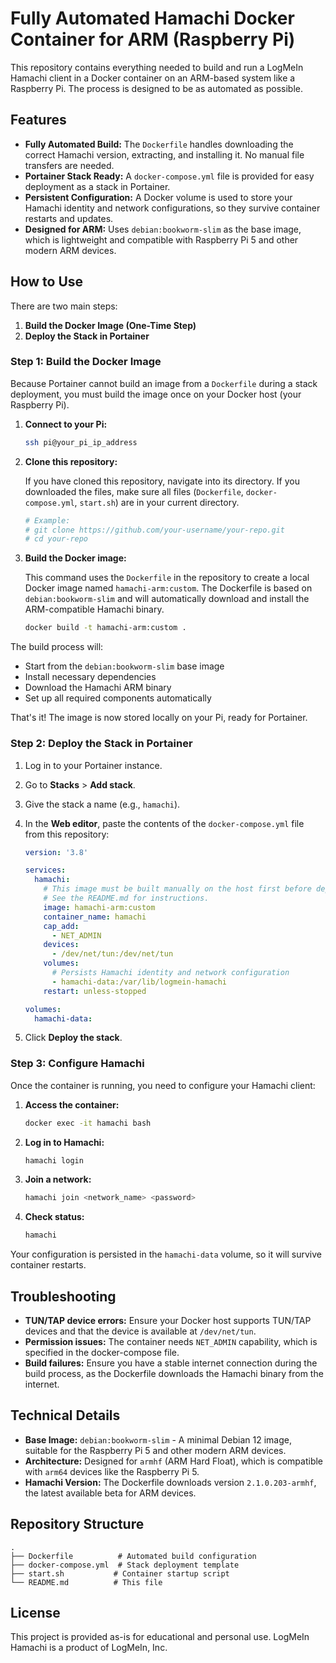 # Fully Automated Hamachi Docker Container for ARM (Raspberry Pi)

This repository contains everything needed to build and run a LogMeIn Hamachi client in a Docker container on an ARM-based system like a Raspberry Pi. The process is designed to be as automated as possible.

## Features

- **Fully Automated Build:** The `Dockerfile` handles downloading the correct Hamachi version, extracting, and installing it. No manual file transfers are needed.
- **Portainer Stack Ready:** A `docker-compose.yml` file is provided for easy deployment as a stack in Portainer.
- **Persistent Configuration:** A Docker volume is used to store your Hamachi identity and network configurations, so they survive container restarts and updates.
- **Designed for ARM:** Uses `debian:bookworm-slim` as the base image, which is lightweight and compatible with Raspberry Pi 5 and other modern ARM devices.

## How to Use

There are two main steps:

1. **Build the Docker Image (One-Time Step)**
2. **Deploy the Stack in Portainer**

### Step 1: Build the Docker Image

Because Portainer cannot build an image from a `Dockerfile` during a stack deployment, you must build the image once on your Docker host (your Raspberry Pi).

1. **Connect to your Pi:**

   ```bash
   ssh pi@your_pi_ip_address
   ```

2. **Clone this repository:**

   If you have cloned this repository, navigate into its directory. If you downloaded the files, make sure all files (`Dockerfile`, `docker-compose.yml`, `start.sh`) are in your current directory.

   ```bash
   # Example:
   # git clone https://github.com/your-username/your-repo.git
   # cd your-repo
   ```

3. **Build the Docker image:**

   This command uses the `Dockerfile` in the repository to create a local Docker image named `hamachi-arm:custom`. The Dockerfile is based on `debian:bookworm-slim` and will automatically download and install the ARM-compatible Hamachi binary.

   ```bash
   docker build -t hamachi-arm:custom .
   ```

The build process will:
- Start from the `debian:bookworm-slim` base image
- Install necessary dependencies
- Download the Hamachi ARM binary
- Set up all required components automatically

That's it! The image is now stored locally on your Pi, ready for Portainer.

### Step 2: Deploy the Stack in Portainer

1. Log in to your Portainer instance.
2. Go to **Stacks** > **Add stack**.
3. Give the stack a name (e.g., `hamachi`).
4. In the **Web editor**, paste the contents of the `docker-compose.yml` file from this repository:

   ```yaml
   version: '3.8'

   services:
     hamachi:
       # This image must be built manually on the host first before deploying the stack.
       # See the README.md for instructions.
       image: hamachi-arm:custom
       container_name: hamachi
       cap_add:
         - NET_ADMIN
       devices:
         - /dev/net/tun:/dev/net/tun
       volumes:
         # Persists Hamachi identity and network configuration
         - hamachi-data:/var/lib/logmein-hamachi
       restart: unless-stopped

   volumes:
     hamachi-data:
   ```

5. Click **Deploy the stack**.

### Step 3: Configure Hamachi

Once the container is running, you need to configure your Hamachi client:

1. **Access the container:**

   ```bash
   docker exec -it hamachi bash
   ```

2. **Log in to Hamachi:**

   ```bash
   hamachi login
   ```

3. **Join a network:**

   ```bash
   hamachi join <network_name> <password>
   ```

4. **Check status:**

   ```bash
   hamachi
   ```

Your configuration is persisted in the `hamachi-data` volume, so it will survive container restarts.

## Troubleshooting

- **TUN/TAP device errors:** Ensure your Docker host supports TUN/TAP devices and that the device is available at `/dev/net/tun`.
- **Permission issues:** The container needs `NET_ADMIN` capability, which is specified in the docker-compose file.
- **Build failures:** Ensure you have a stable internet connection during the build process, as the Dockerfile downloads the Hamachi binary from the internet.

## Technical Details

- **Base Image:** `debian:bookworm-slim` - A minimal Debian 12 image, suitable for the Raspberry Pi 5 and other modern ARM devices.
- **Architecture:** Designed for `armhf` (ARM Hard Float), which is compatible with `arm64` devices like the Raspberry Pi 5.
- **Hamachi Version:** The Dockerfile downloads version `2.1.0.203-armhf`, the latest available beta for ARM devices.

## Repository Structure

```
.
├── Dockerfile          # Automated build configuration
├── docker-compose.yml  # Stack deployment template
├── start.sh           # Container startup script
└── README.md          # This file
```

## License

This project is provided as-is for educational and personal use. LogMeIn Hamachi is a product of LogMeIn, Inc.
